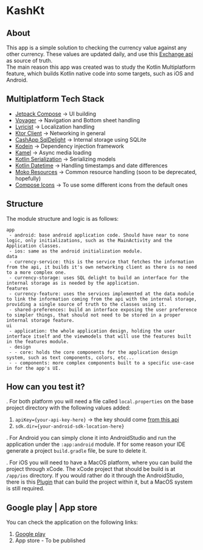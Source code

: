 # KashKt
## About
This app is a simple solution to checking the currency value against any other currency. These values are updated daily, and use this [Exchange api](https://www.exchangerate-api.com/) as source of truth.  
The main reason this app was created was to study the Kotlin Multiplatform feature, which builds Kotlin native code into some targets, such as iOS and Android.

## Multiplatform Tech Stack
- [Jetpack Compose](https://github.com/JetBrains/compose-multiplatform) -> UI building
- [Voyager](https://github.com/adrielcafe/voyager) -> Navigation and Bottom sheet handling
- [Lyricist](https://github.com/adrielcafe/lyricist) -> Localization handling
- [Ktor Client](https://ktor.io/docs/welcome.html) -> Networking in general
- [CashApp SqlDelight](https://github.com/cashapp/sqldelight) -> Internal storage using SQLite
- [Kodein](https://github.com/kosi-libs/Kodein) -> Dependency injection framework
- [Kamel](https://github.com/Kamel-Media/Kamel) -> Async media loading
- [Kotlin Serialization](https://github.com/Kotlin/kotlinx.serialization) -> Serializing models
- [Kotlin Datetime](https://github.com/Kotlin/kotlinx-datetime) -> Handling timestamps and date differences
- [Moko Resources](https://github.com/icerockdev/moko-resources) -> Common resource handling (soon to be deprecated, hopefully)
- [Compose Icons](https://github.com/DevSrSouza/compose-icons) -> To use some different icons from the default ones

## Structure
The module structure and logic is as follows:
```
app
 - android: base android application code. Should have near to none logic, only initializations, such as the MainActivity and the Application classes.
 - ios: same as the android initialization module.
data
 - currency-service: this is the service that fetches the information from the api, it builds it's own networking client as there is no need to a more complex one.
 - currency-storage: uses SQL delight to build an interface for the internal storage as is needed by the application.
features
 - currency-feature: uses the services implemented at the data module to link the information coming from the api with the internal storage, providing a single source of truth to the classes using it.
 - shared-preferences: build an interface exposing the user preference to simpler things, that should not need to be stored in a proper internal storage feature.
ui
 - application: the whole application design, holding the user interface itself and the viewmodels that will use the features built in the features module.
 - design
 - - core: holds the core components for the application design system, such as text components, colors, etc...
 - - components: more complex components built to a specific use-case in for the app's UI.
```
## How can you test it?
. For both platform you will need a file called `local.properties` on the base project directory with the following values added:
1. `apiKey={your-api-key-here}` -> the key should come [from this api](https://www.exchangerate-api.com/)
2. `sdk.dir={your-android-sdk-location-here}`

. For Android you can simply clone it into AndroidStudio and run the application under the `:app:android` module. If for some reason your IDE generate a project `build.gradle` file, be sure to delete it.

. For iOS you will need to have a MacOS platform, where you can build the project through xCode. The xCode project that should be build is at `/app/ios` directory. If you would rather do it through the AndroidStudio, there is this [Plugin](https://plugins.jetbrains.com/plugin/14936-kotlin-multiplatform-mobile) that can build the project within it, but a MacOS system is still required.

## Google play | App store
You can check the application on the following links:
1. [Google play](https://play.google.com/store/apps/details?id=williankl.accountkt)
2. App store - To be published
